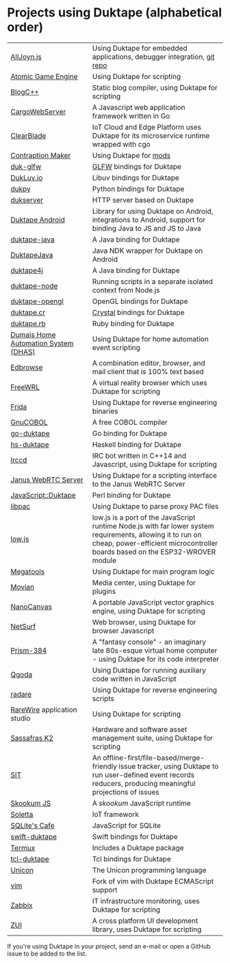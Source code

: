 # Projects using Duktape (alphabetical order)

<table>
<tr>
<td><a href="https://wiki.allseenalliance.org/_media/training/programming_alljoyn.js.pdf" target="_blank">AllJoyn.js</a></td>
<td>Using Duktape for embedded applications, debugger integration, <a href="https://git.allseenalliance.org/cgit/core/alljoyn-js.git/" target="_blank">git repo</a></td>
</tr>
<tr>
<td><a href="http://atomicgameengine.com/" target="_blank">Atomic Game Engine</a></td>
<td>Using Duktape for scripting</td>
</tr>
<tr>
<td><a href="http://blogcpp.org/" target="_blank">BlogC++</a></td>
<td>Static blog compiler, using Duktape for scripting</td>
</tr>
<tr>
<td><a href="https://github.com/CargoWebServer/CargoWebServer" target="_blank">CargoWebServer</a></td>
<td>A Javascript web application framework written in Go</td>
</tr>
<tr>
<td><a href="https://www.clearblade.com/" target="_blank">ClearBlade</a></td>
<td>IoT Cloud and Edge Platform uses Duktape for its microservice runtime wrapped with cgo</td>
</tr>
<tr>
<td><a href="http://contraptionmaker.com/" target="_blank">Contraption Maker</a></td>
<td>Using Duktape for <a href="http://steamcommunity.com/workshop/browse/?appid=241240&amp;requiredtags[]=Mod" target="_blank">mods</a></td>
</tr>
<tr>
<td><a href="https://github.com/lzubiaur/duk-glfw" target="_blank">duk-glfw</a></td>
<td><a href="http://www.glfw.org/">GLFW</a> bindings for Duktape</td>
</tr>
<tr>
<td><a href="http://dukluv.io/" target="_blank">DukLuv.io</a></td>
<td>Libuv bindings for Duktape</td>
</tr>
<tr>
<td><a href="https://github.com/kovidgoyal/dukpy" target="_blank">dukpy</a></td>
<td>Python bindings for Duktape</td>
</tr>
<tr>
<td><a href="https://github.com/buaabyl/dukserver" target="_blank">dukserver</a></td>
<td>HTTP server based on Duktape</td>
</tr>
<tr>
<td><a href="https://github.com/square/duktape-android#readme" target="_blank">Duktape Android</td>
<td>Library for using Duktape on Android, integrations to Android, support for
    binding Java to JS and JS to Java</td>
</tr>
<tr>
<td><a href="https://github.com/ReneHollander/duktape-java" target="_blank">duktape-java</a></td>
<td>A Java binding for Duktape</td>
</tr>
<tr>
<td><a href="https://github.com/gubaojian/DuktapeJava" target="_blank">DuktapeJava</a></td>
<td>Java NDK wrapper for Duktape on Android</td>
</tr>
<tr>
<td><a href="https://github.com/webfolderio/duktape4j" target="_blank">duktape4j</a></td>
<td>A Java binding for Duktape</td>
</tr>
<tr>
<td><a href="https://github.com/ndob/duktape-node" target="_blank">duktape-node</a></td>
<td>Running scripts in a separate isolated context from Node.js</td>
</tr>
<tr>
<td><a href="https://github.com/mrautio/duktape-opengl/" target="_blank">duktape-opengl</a></td>
<td>OpenGL bindings for Duktape</td>
</tr>
<tr>
<td><a href="https://github.com/jessedoyle/duktape.cr" target="_blank">duktape.cr</a></td>
<td><a href="https://crystal-lang.org/" target="_blank">Crystal</a> bindings for Duktape</td>
</tr>
<tr>
<td><a href="https://github.com/judofyr/duktape.rb" target="_blank">duktape.rb</a></td>
<td>Ruby binding for Duktape</td>
</tr>
<tr>
<td><a href="https://github.com/pdumais/dhas" target="_blank">Dumais Home Automation System (DHAS)</a></td>
<td>Using Duktape for home automation event scripting</td>
</tr>
<tr>
<td><a href="http://edbrowse.org/" target="_blank">Edbrowse</a></td>
<td>A combination editor, browser, and mail client that is 100% text based</td>
</tr>
<tr>
<td><a href="http://freewrl.sf.net" target="_blank">FreeWRL</a></td>
<td>A virtual reality browser which uses Duktape for scripting</td>
</tr>
<tr>
<td><a href="http://www.frida.re/" target="_blank">Frida</a></td>
<td>Using Duktape for reverse engineering binaries</td>
</tr>
<tr>
<td><a href="https://open-cobol.sourceforge.io/faq/index.html#duktape" target="_blank">GnuCOBOL</a></td>
<td>A free COBOL compiler</td>
</tr>
<tr>
<td><a href="https://github.com/olebedev/go-duktape" target="_blank">go-duktape</a></td>
<td>Go binding for Duktape</td>
</tr>
<tr>
<td><a href="https://github.com/myfreeweb/hs-duktape" target="_blank">hs-duktape</a></td>
<td>Haskell binding for Duktape</td>
</tr>
<tr>
<td><a href="http://projects.malikania.fr/irccd">Irccd</a></td>
<td>IRC bot written in C++14 and Javascript, using Duktape for scripting</td>
</tr>
<tr>
<td><a href="https://janus.conf.meetecho.com/docs/duktape.html">Janus WebRTC Server</a></td>
<td>Using Duktape for a scripting interface to the Janus WebRTC Server</td>
</tr>
<tr>
<td><a href="https://metacpan.org/pod/JavaScript::Duktape">JavaScript::Duktape</a></td>
<td>Perl binding for Duktape</td>
</tr>
<tr>
<td><a href="https://github.com/ldx/libpac" target="_blank">libpac</a></td>
<td>Using Duktape to parse proxy PAC files</td>
</tr>
<tr>
<td><a href="https://www.lowjs.org" target="_blank">low.js</a></td>
<td>low.js is a port of the JavaScript runtime Node.js with far lower system requirements, allowing it to run on cheap, power-efficient microcontroller boards based on the ESP32-WROVER module</td>
</tr>
<tr>
<td><a href="https://github.com/megous/megatools" target="_blank">Megatools</a></td>
<td>Using Duktape for main program logic</td>
</tr>
<tr>
<td><a href="https://movian.tv/" target="_blank">Movian</a></td>
<td>Media center, using Duktape for plugins</td>
</tr>
<tr>
<td><a href="https://github.com/syoyo/nanocanvas" target="_blank">NanoCanvas</a></td>
<td>A portable JavaScript vector graphics engine, using Duktape for scripting</td>
</tr>
<tr>
<td><a href="http://www.netsurf-browser.org/" target="_blank">NetSurf</a></td>
<td>Web browser, using Duktape for browser Javascript</td>
</tr>
<tr>
<td><a href="https://grapefruitopia.itch.io/prism-384" target="_blank">Prism-384</a></td>
<td>A "fantasy console" - an imaginary late 80s-esque virtual home computer - using Duktape for its code interpreter</td>
</tr>
<tr>
<td><a href="http://www.qgoda.net/" target="_blank">Qgoda</a></td>
<td>Using Duktape for running auxiliary code written in JavaScript</td>
</tr>
<tr>
<td><a href="http://www.radare.org/" target="_blank">radare</a></td>
<td>Using Duktape for reverse engineering scripts</td>
</tr>
<tr>
<td><a href="http://rarewire.com/" target="_blank">RareWire</a> application studio</td>
<td>Using Duktape for scripting</td>
</tr>
<tr>
<td><a href="http://www.sassafras.com/hrl/7.4/jst_reference.html" target="_blank">Sassafras K2</a></td>
<td>Hardware and software asset management suite, using Duktape for scripting</td>
</tr>
<tr>
<td><a href="//github.com/sit-it/sit" target="_blank">SIT</a></td>
<td>An offline-first/file-based/merge-friendly issue tracker, using Duktape to run user-defined event records reducers, producing meaningful projections of issues</td>
</tr>
<tr>
<td><a href="https://github.com/saghul/sjs" target="_blank">Skookum JS</a></td>
<td>A <i>skookum</i> JavaScript runtime</td>
</tr>
<tr>
<td><a href="https://github.com/solettaproject/soletta/" target="_blank">Soletta</a></td>
<td>IoT framework</td>
</tr>
<tr>
<td><a href="https://github.com/abiliojr/sqlite-js" target="_blank">SQLite's Cafe</a></td>
<td>JavaScript for SQLite</td>
</tr>
<tr>
<td><a href="https://el-tramo.be/swift-duktape" target="_blank">swift-duktape</a></td>
<td>Swift bindings for Duktape</td>
</tr>
<tr>
<td><a href="https://github.com/termux/termux-app" target="_blank">Termux</a></td>
<td>Includes a Duktape package</td>
</tr>
<tr>
<td><a href="https://github.com/dbohdan/tcl-duktape" target="_blank">tcl-duktape</a></td>
<td>Tcl bindings for Duktape</td>
</tr>
<tr>
<td><a href="http://btiffin.users.sourceforge.net/up/programs.html#duktape" target="_blank">Unicon</a></td>
<td>The Unicon programming language</td>
</tr>
<tr>
<td><a href="https://github.com/bobpepin/vim">vim</a></td>
<td>Fork of vim with Duktape ECMAScript support</td>
</tr>
<tr>
<td><a href="https://www.zabbix.com/documentation/4.2/manual/appendix/items/preprocessing_javascript" target="_blank">Zabbix</a></td>
<td>IT infrastructure monitoring, uses Duktape for scripting</td>
</tr>
<tr>
<td><a href="https://github.com/zero-rp/ZUI" target="_blank">ZUI</a></td>
<td>A cross platform UI development library, uses Duktape for scripting</td>
</tr>
</table>

If you're using Duktape in your project, send an e-mail or open a GitHub
issue to be added to the list.
